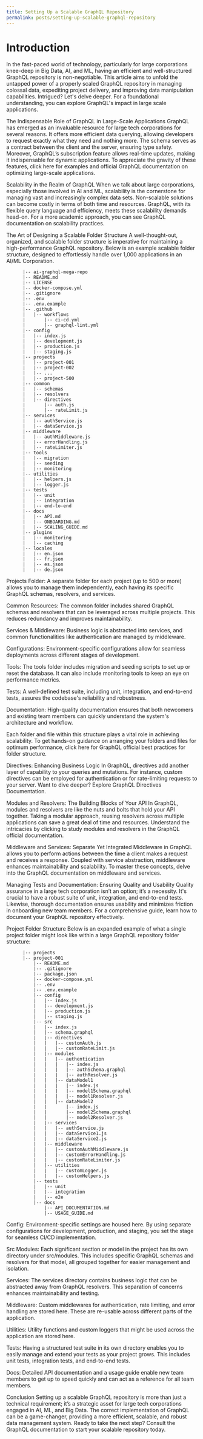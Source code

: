 ```yaml
---
title: Setting Up a Scalable GraphQL Repository
permalink: posts/setting-up-scalable-graphql-repository
---
```


# Introduction

In the fast-paced world of technology, particularly for large corporations knee-deep in Big Data, AI, and ML, having an efficient and well-structured GraphQL repository is non-negotiable. This article aims to unfold the untapped power of a properly scaled GraphQL repository in managing colossal data, expediting project delivery, and improving data manipulation capabilities. Intrigued? Let's delve deeper. For a foundational understanding, you can explore GraphQL's impact in large scale applications.

The Indispensable Role of GraphQL in Large-Scale Applications
GraphQL has emerged as an invaluable resource for large tech corporations for several reasons. It offers more efficient data querying, allowing developers to request exactly what they need and nothing more. The schema serves as a contract between the client and the server, ensuring type safety. Moreover, GraphQL’s subscription feature allows real-time updates, making it indispensable for dynamic applications. To appreciate the gravity of these features, click here for examples and official GraphQL documentation on optimizing large-scale applications.

Scalability in the Realm of GraphQL
When we talk about large corporations, especially those involved in AI and ML, scalability is the cornerstone for managing vast and increasingly complex data sets. Non-scalable solutions can become costly in terms of both time and resources. GraphQL, with its flexible query language and efficiency, meets these scalability demands head-on. For a more academic approach, you can see GraphQL documentation on scalability practices.

The Art of Designing a Scalable Folder Structure
A well-thought-out, organized, and scalable folder structure is imperative for maintaining a high-performance GraphQL repository. Below is an example scalable folder structure, designed to effortlessly handle over 1,000 applications in an AI/ML Corporation.

```
      |-- ai-graphql-mega-repo
      |-- README.md
      |-- LICENSE
      |-- docker-compose.yml
      |-- .gitignore
      |-- .env
      |-- .env.example
      |-- .github
      |   |-- workflows
      |       |-- ci-cd.yml
      |       |-- graphql-lint.yml
      |-- config
      |   |-- index.js
      |   |-- development.js
      |   |-- production.js
      |   |-- staging.js
      |-- projects
      |   |-- project-001
      |   |-- project-002
      |   |-- ...
      |   |-- project-500
      |-- common
      |   |-- schemas
      |   |-- resolvers
      |   |-- directives
      |       |-- auth.js
      |       |-- rateLimit.js
      |-- services
      |   |-- authService.js
      |   |-- dataService.js
      |-- middleware
      |   |-- authMiddleware.js
      |   |-- errorHandling.js
      |   |-- rateLimiter.js
      |-- tools
      |   |-- migration
      |   |-- seeding
      |   |-- monitoring
      |-- utilities
      |   |-- helpers.js
      |   |-- logger.js
      |-- tests
      |   |-- unit
      |   |-- integration
      |   |-- end-to-end
      |-- docs
      |   |-- API.md
      |   |-- ONBOARDING.md
      |   |-- SCALING_GUIDE.md
      |-- plugins
      |   |-- monitoring
      |   |-- caching
      |-- locales
      |   |-- en.json
      |   |-- fr.json
      |   |-- es.json
      |   |-- de.json
```

Projects Folder: A separate folder for each project (up to 500 or more) allows you to manage them independently, each having its specific GraphQL schemas, resolvers, and services.

Common Resources: The common folder includes shared GraphQL schemas and resolvers that can be leveraged across multiple projects. This reduces redundancy and improves maintainability.

Services & Middleware: Business logic is abstracted into services, and common functionalities like authentication are managed by middleware.

Configurations: Environment-specific configurations allow for seamless deployments across different stages of development.

Tools: The tools folder includes migration and seeding scripts to set up or reset the database. It can also include monitoring tools to keep an eye on performance metrics.

Tests: A well-defined test suite, including unit, integration, and end-to-end tests, assures the codebase's reliability and robustness.

Documentation: High-quality documentation ensures that both newcomers and existing team members can quickly understand the system's architecture and workflow.

Each folder and file within this structure plays a vital role in achieving scalability. To get hands-on guidance on arranging your folders and files for optimum performance, click here for GraphQL official best practices for folder structure.

Directives: Enhancing Business Logic
In GraphQL, directives add another layer of capability to your queries and mutations. For instance, custom directives can be employed for authentication or for rate-limiting requests to your server. Want to dive deeper? Explore GraphQL Directives Documentation.

Modules and Resolvers: The Building Blocks of Your API
In GraphQL, modules and resolvers are like the nuts and bolts that hold your API together. Taking a modular approach, reusing resolvers across multiple applications can save a great deal of time and resources. Understand the intricacies by clicking to study modules and resolvers in the GraphQL official documentation.

Middleware and Services: Separate Yet Integrated
Middleware in GraphQL allows you to perform actions between the time a client makes a request and receives a response. Coupled with service abstraction, middleware enhances maintainability and scalability. To master these concepts, delve into the GraphQL documentation on middleware and services.

Managing Tests and Documentation: Ensuring Quality and Usability
Quality assurance in a large tech corporation isn’t an option; it’s a necessity. It's crucial to have a robust suite of unit, integration, and end-to-end tests. Likewise, thorough documentation ensures usability and minimizes friction in onboarding new team members. For a comprehensive guide, learn how to document your GraphQL repository effectively.

Project Folder Structure
Below is an expanded example of what a single project folder might look like within a large GraphQL repository folder structure:

```
      |-- projects
      |-- project-001
          |-- README.md
          |-- .gitignore
          |-- package.json
          |-- docker-compose.yml
          |-- .env
          |-- .env.example
          |-- config
          |   |-- index.js
          |   |-- development.js
          |   |-- production.js
          |   |-- staging.js
          |-- src
          |   |-- index.js
          |   |-- schema.graphql
          |   |-- directives
          |   |   |-- customAuth.js
          |   |   |-- customRateLimit.js
          |   |-- modules
          |   |   |-- authentication
          |   |   |   |-- index.js
          |   |   |   |-- authSchema.graphql
          |   |   |   |-- authResolver.js
          |   |   |-- dataModel1
          |   |   |   |-- index.js
          |   |   |   |-- model1Schema.graphql
          |   |   |   |-- model1Resolver.js
          |   |   |-- dataModel2
          |   |       |-- index.js
          |   |       |-- model2Schema.graphql
          |   |       |-- model2Resolver.js
          |   |-- services
          |   |   |-- authService.js
          |   |   |-- dataService1.js
          |   |   |-- dataService2.js
          |   |-- middleware
          |   |   |-- customAuthMiddleware.js
          |   |   |-- customErrorHandling.js
          |   |   |-- customRateLimiter.js
          |   |-- utilities
          |   |   |-- customLogger.js
          |   |   |-- customHelpers.js
          |-- tests
          |   |-- unit
          |   |-- integration
          |   |-- e2e
          |-- docs
              |-- API_DOCUMENTATION.md
              |-- USAGE_GUIDE.md
```

Config: Environment-specific settings are housed here. By using separate configurations for development, production, and staging, you set the stage for seamless CI/CD implementation.

Src Modules: Each significant section or model in the project has its own directory under src/modules. This includes specific GraphQL schemas and resolvers for that model, all grouped together for easier management and isolation.

Services: The services directory contains business logic that can be abstracted away from GraphQL resolvers. This separation of concerns enhances maintainability and testing.

Middleware: Custom middlewares for authentication, rate limiting, and error handling are stored here. These are re-usable across different parts of the application.

Utilities: Utility functions and custom loggers that might be used across the application are stored here.

Tests: Having a structured test suite in its own directory enables you to easily manage and extend your tests as your project grows. This includes unit tests, integration tests, and end-to-end tests.

Docs: Detailed API documentation and a usage guide enable new team members to get up to speed quickly and can act as a reference for all team members.

Conclusion
Setting up a scalable GraphQL repository is more than just a technical requirement; it’s a strategic asset for large tech corporations engaged in AI, ML, and Big Data. The correct implementation of GraphQL can be a game-changer, providing a more efficient, scalable, and robust data management system. Ready to take the next step? Consult the GraphQL documentation to start your scalable repository today.
